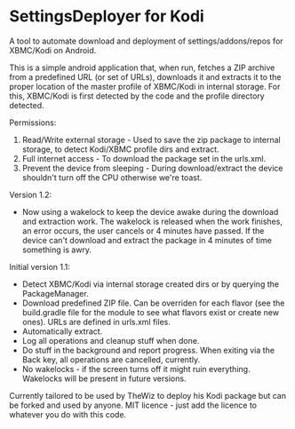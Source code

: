 # SettingsDeployer for Kodi
A tool to automate download and deployment of settings/addons/repos for XBMC/Kodi on Android.

This is a simple android application that, when run, fetches a ZIP archive from a predefined URL (or set of URLs),
downloads it and extracts it to the proper location of the master profile of XBMC/Kodi in internal storage.
For this, XBMC/Kodi is first detected by the code and the profile directory detected.

Permissions:

1. Read/Write external storage - Used to save the zip package to internal storage, to detect Kodi/XBMC profile dirs and extract.
2. Full internet access - To download the package set in the urls.xml.
3. Prevent the device from sleeping - During download/extract the device shouldn't turn off the CPU otherwise we're toast.


Version 1.2:

* Now using a wakelock to keep the device awake during the download and extraction work. The wakelock is released when
  the work finishes, an error occurs, the user cancels or 4 minutes have passed. If the device can't download and extract the package
  in 4 minutes of time something is awry.

Initial version 1.1:

* Detect XBMC/Kodi via internal storage created dirs or by querying the PackageManager.
* Download predefined ZIP file. Can be overriden for each flavor (see the build.gradle file for the module to see what flavors exist or create new ones).
  URLs are defined in urls.xml files.
* Automatically extract.
* Log all operations and cleanup stuff when done.
* Do stuff in the background and report progress. When exiting via the Back key, all operations are cancelled, currently.
* No wakelocks - if the screen turns off it might ruin everything. Wakelocks will be present in future versions.

Currently tailored to be used by TheWiz to deploy his Kodi package but can be forked and used by anyone.
MIT licence - just add the licence to whatever you do with this code.

